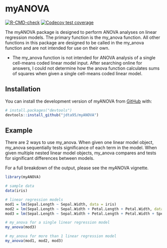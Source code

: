 
# myANOVA

<!-- badges: start -->
[![R-CMD-check](https://github.com/jdta95/myANOVA/actions/workflows/R-CMD-check.yaml/badge.svg)](https://github.com/jdta95/myANOVA/actions/workflows/R-CMD-check.yaml)
[![Codecov test coverage](https://codecov.io/gh/jdta95/myANOVA/branch/master/graph/badge.svg)](https://app.codecov.io/gh/jdta95/myANOVA?branch=master)
<!-- badges: end -->

The myANOVA package is designed to perform ANOVA analyses on linear regression models. The primary function is the my_anova function. All other functions in this package are designed to be called in the my_anova function and are not intended for use on their own.

* The my_anova function is not intended for ANOVA analysis of a single cell-means coded linear model input. After searching online for answers, I could not determine how the anova function calculates sums of squares when given a single cell-means coded linear model.


## Installation

You can install the development version of myANOVA from [GitHub](https://github.com/jdta95/myANOVA) with:

``` r
# install.packages("devtools")
devtools::install_github("jdta95/myANOVA")
```

## Example

There are 2 ways to use my_anova. When given one linear model object, my_anova sequentially tests significance of each term in the model. When given multiple nested linear model objects, my_anova compares and tests for significant differences between models.

For a full breakdown of the output, please see the myANOVA vignette.

``` r
library(myANOVA)

# sample data
data(iris)

# linear regression models
mod1 = lm(Sepal.Length ~ Sepal.Width, data = iris)
mod2 = lm(Sepal.Length ~ Sepal.Width + Petal.Length + Petal.Width, data = iris)
mod3 = lm(Sepal.Length ~ Sepal.Width + Petal.Length + Petal.Width + Species, data = iris)

# my_anova for a single linear regression model
my_anova(mod3)

# my_anova for more than 1 linear regression model
my_anova(mod1, mod2, mod3)
```
